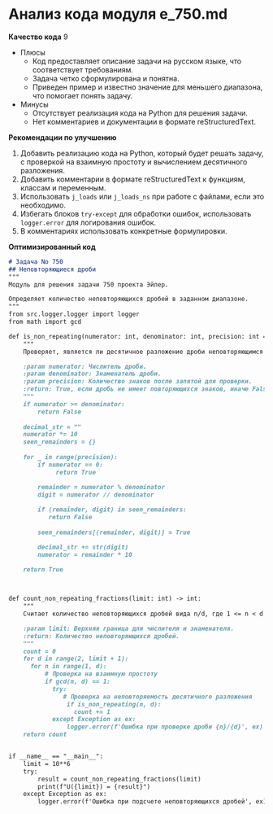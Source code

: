 # Анализ кода модуля e_750.md

**Качество кода**
9
 -  Плюсы
     - Код предоставляет описание задачи на русском языке, что соответствует требованиям.
     - Задача четко сформулирована и понятна.
     - Приведен пример и известно значение для меньшего диапазона, что помогает понять задачу.
 -  Минусы
    - Отсутствует реализация кода на Python для решения задачи.
    - Нет комментариев и документации в формате reStructuredText.

**Рекомендации по улучшению**
1.  Добавить реализацию кода на Python, который будет решать задачу, с проверкой на взаимную простоту и вычислением десятичного разложения.
2.  Добавить комментарии в формате reStructuredText к функциям, классам и переменным.
3.  Использовать `j_loads` или `j_loads_ns` при работе с файлами, если это необходимо.
4.  Избегать блоков `try-except` для обработки ошибок, использовать `logger.error` для логирования ошибок.
5.  В комментариях использовать конкретные формулировки.

**Оптимизированный код**
```markdown
# Задача No 750
## Неповторяющиеся дроби
"""
Модуль для решения задачи 750 проекта Эйлер.

Определяет количество неповторяющихся дробей в заданном диапазоне.
"""
from src.logger.logger import logger
from math import gcd

def is_non_repeating(numerator: int, denominator: int, precision: int = 10) -> bool:
    """
    Проверяет, является ли десятичное разложение дроби неповторяющимся в пределах заданной точности.

    :param numerator: Числитель дроби.
    :param denominator: Знаменатель дроби.
    :param precision: Количество знаков после запятой для проверки.
    :return: True, если дробь не имеет повторяющихся знаков, иначе False.
    """
    if numerator >= denominator:
        return False
    
    decimal_str = ""
    numerator *= 10
    seen_remainders = {}
    
    for _ in range(precision):
        if numerator == 0:
             return True

        remainder = numerator % denominator
        digit = numerator // denominator
       
        if (remainder, digit) in seen_remainders:
           return False
        
        seen_remainders[(remainder, digit)] = True

        decimal_str += str(digit)
        numerator = remainder * 10
    
    return True



def count_non_repeating_fractions(limit: int) -> int:
    """
    Считает количество неповторяющихся дробей вида n/d, где 1 <= n < d <= limit.

    :param limit: Верхняя граница для числителя и знаменателя.
    :return: Количество неповторяющихся дробей.
    """
    count = 0
    for d in range(2, limit + 1):
      for n in range(1, d):
          # Проверка на взаимную простоту
          if gcd(n, d) == 1:
            try:
               # Проверка на неповторяемость десятичного разложения
                if is_non_repeating(n, d):
                  count += 1
            except Exception as ex:
                logger.error(f'Ошибка при проверке дроби {n}/{d}', ex)
    return count


if __name__ == "__main__":
    limit = 10**6
    try:
        result = count_non_repeating_fractions(limit)
        print(f"U({limit}) = {result}")
    except Exception as ex:
        logger.error(f'Ошибка при подсчете неповторяющихся дробей', ex)
```